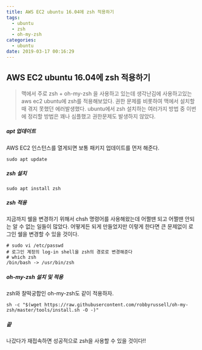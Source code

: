 ```yaml
---
title: AWS EC2 ubuntu 16.04에 zsh 적용하기
tags:
  - ubuntu
  - zsh
  - oh-my-zsh
categories:
  - ubuntu
date: 2019-03-17 00:16:29
---
```


## AWS EC2 ubuntu 16.04에 zsh 적용하기

> 맥에서 주로 zsh + oh-my-zsh 을 사용하고 있는데 생각난김에 사용하고있는 aws ec2 ubuntu에 zsh를 적용해보았다. 권한 문제를 비롯하여 맥에서 설치할때 겪지 못했던 에러발생했다. ubuntu에서 zsh 설치하는 여러가지 방법 중 이번에 정리할 방법은 꽤나 심플했고 권한문제도 발생하지 않았다.

##### apt 업데이트

AWS EC2 인스턴스를 열게되면 보통 패키지 업데이트를 먼저 해준다.

~~~shell
sudo apt update
~~~



##### zsh 설치

~~~shell
sudo apt install zsh
~~~



##### zsh 적용

지금까지 쉘을 변경하기 위해서 chsh 명령어를 사용해왔는데 어쩔땐 되고 어쩔땐 안되는 알 수 없는 일들이 많았다. 어떻게든 되게 만들었지만 이렇게 한다면 큰 문제없이 로그인 쉘을 변경할 수 있을 것이다.

~~~shell
# sudo vi /etc/passwd
# 로그인 계정의 log-in shell을 zsh의 경로로 변경해준다
# which zsh
/bin/bash -> /usr/bin/zsh
~~~



##### oh-my-zsh 설치 및 적용

zsh와 찰떡궁합인 oh-my-zsh도 같이 적용하자.

~~~shell
sh -c "$(wget https://raw.githubusercontent.com/robbyrussell/oh-my-zsh/master/tools/install.sh -O -)"
~~~



##### 끝

나갔다가 재접속하면 성공적으로 zsh을 사용할 수 있을 것이다!!